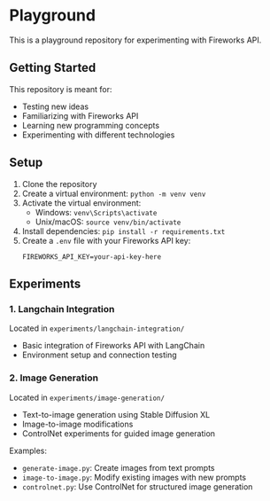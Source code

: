 # Playground

This is a playground repository for experimenting with Fireworks API.

## Getting Started

This repository is meant for:
- Testing new ideas
- Familiarizing with Fireworks API
- Learning new programming concepts
- Experimenting with different technologies 

## Setup
1. Clone the repository
2. Create a virtual environment: `python -m venv venv`
3. Activate the virtual environment:
   - Windows: `venv\Scripts\activate`
   - Unix/macOS: `source venv/bin/activate`
4. Install dependencies: `pip install -r requirements.txt`
5. Create a `.env` file with your Fireworks API key:
   ```
   FIREWORKS_API_KEY=your-api-key-here
   ```

## Experiments

### 1. Langchain Integration
Located in `experiments/langchain-integration/`
- Basic integration of Fireworks API with LangChain
- Environment setup and connection testing

### 2. Image Generation
Located in `experiments/image-generation/`
- Text-to-image generation using Stable Diffusion XL
- Image-to-image modifications
- ControlNet experiments for guided image generation

Examples:
- `generate-image.py`: Create images from text prompts
- `image-to-image.py`: Modify existing images with new prompts
- `controlnet.py`: Use ControlNet for structured image generation 